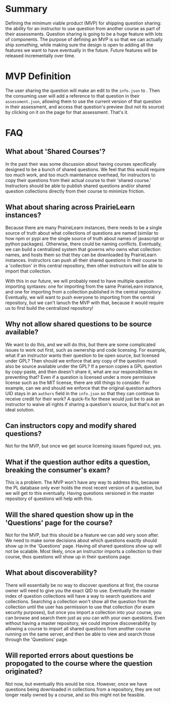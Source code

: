 # Summary
Defining the minimum viable product (MVP) for shipping question sharing: the
ability for an instructor to use question from another course as part of their
assessments. Question sharing is going to be a huge feature with lots of components.
The purpose of defining an MVP is so that we can actually ship _something_,
while making sure the design is open to adding all the features we want to have
eventually in the future. Future features will be released incrementally over time.

# MVP Definition
The user sharing the question will make an edit to the `info.json` to . Then the
consuming user will add a reference to that question in their `assessment.json`,
allowing them to use the current version of that question in their assessment, and
access that question's preview (but not its source) by clicking on it on the page
for that assessment. That's it.

# FAQ

## What about 'Shared Courses'?
In the past their was some discussion about having courses specifically designed to
be a bunch of shared questions. We feel that this would require too much work, and
too much maintenance overhead, for instructors to copy their questions from their
actual course to their 'shared course.' Instructors should be able to publish shared
questions and/or shared question collections directly from their course to minimize
friction.

## What about sharing across PrairieLearn instances?
Because there are many PrairieLearn instances, there needs to be a single source of
truth about what collections of questions are named (similar to how npm or pypi are
the single source of truth about names of javascript or python packages). Otherwise,
there could be naming conflicts. Eventually, we can build a centralized system that
governs who owns what collection names, and hosts them so that they can be downloaded
by PrairieLearn instances. Instructors can push all their shared questions in their
course to a 'collection' in this central repository, then other instructors will be
able to import that collection.

With this in our future, we will probably need to have multiple question importing
syntaxes: one for importing from the same PrairieLearn instance, and one for importing
from a collection published in the central repository. Eventually, we will want to
push everyone to importing from the central repository, but we can't lanuch the MVP
with that, because it would require us to first build the centralized repository!

## Why not allow shared questions to be source available?
We want to do this, and we will do this, but there are some complicated issues to
work out first, such as ownership and code licensing. For example, what if an
instructor wants their question to be open source, but licensed under GPL? Then
should we enforce that any copy of the question must also be source available under
the GPL? If a person copies a GPL question by copy-paste, and then doesn't share it,
what are our responsibilities in preventing that? Even if a question is licensed under
a more permissive license such as the MIT license, there are still things to consider.
For example, can we and should we enforce that the original question authors UID
stays in an `authors` field in the `info.json` so that they can continue to receive
credit for their work? A quick-fix for these would just be to ask an instructor to
waive all rights if sharing a question's source, but that's not an ideal solution.

## Can instructors copy and modify shared questions?
Not for the MVP, but once we get source licensing issues figured out, yes.

## What if the question author edits a question, breaking the consumer's exam?
This is a problem. The MVP won't have any way to address this, because the PL
database only ever holds the most recent version of a question, but we will get
to this eventually. Having questions versioned in the master repository of
questions will help with this.

## Will the shared question show up in the 'Questions' page for the course?
Not for the MVP, but this should be a feature we can add very soon after. We
need to make some decisions about which questions exactly should show up in
the 'Questions' page. Having _all_ shared questions show up will not be scalable.
Most likely, once an instructor imports a collection to their course, thos
questions will show up in their questions page.

## What about discoverability?
There will essentially be no way to discover questions at first, the course owner
will need to give you the exact QID to use. Eventually the master index of question
collections will have a way to search questions and collections. Searching a
collection won't show all the question from the collection until the user has
permission to use that collection (for exam security purposes), but once you
import a collection into your course, you can browse and search them just as you
can with your own questions. Even without having a master repository, we could
improve discoverability by allowing a course to import all shared questions from
another course running on the same server, and then be able to view and search
those through the 'Questions' page.

## Will reported errors about questions be propogated to the course where the question originated?
Not now, but eventually this would be nice. However, once we have questions
being downloaded in collections from a repository, they are not longer really
owned by a course, and so this might not be feasible.
